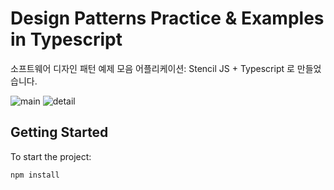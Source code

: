 # Design Patterns Practice & Examples in Typescript 

소프트웨어 디자인 패턴 예제 모음 어플리케이션: Stencil JS + Typescript 로 만들었습니다.

![main](https://user-images.githubusercontent.com/49656942/85185810-dfcc6c00-b252-11ea-93b4-0e56ba435831.png)
![detail](https://user-images.githubusercontent.com/49656942/85185804-df33d580-b252-11ea-8daa-a5b5816ba880.png)



## Getting Started

To start the project:

```bash
npm install
```
